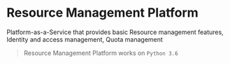 # Resource Management Platform
Platform-as-a-Service that provides basic Resource management features, Identity and access management, Quota management

> Resource Management Platform works on `Python 3.6`
